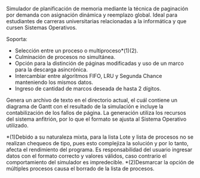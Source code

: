 Simulador de planificación de memoria mediante la técnica de paginación por demanda con asignación dinámica y reemplazo global. Ideal para estudiantes de carreras universitarias relacionadas a la informática y que cursen Sistemas Operativos.

Soporta:
- Selección entre un proceso o multiproceso*(1)(2).
- Culminación de procesos no simultánea.
- Opción para la distinción de páginas modificadas y uso de un marco para la descarga asincrónica.
- Intercambiar entre algoritmos FIFO, LRU y Segunda Chance manteniendo los mismos datos.
- Ingreso de cantidad de marcos deseada de hasta 2 dígitos.

Genera un archivo de texto en el directorio actual, el cuál contiene un diagrama de Gantt con el resultado de la simulación e incluye la contabilización de los fallos de página. La generación utiliza los recursos del sistema anfitrión, por lo que el formato se ajusta al Sistema Operativo utilizado.

*(1)Debido a su naturaleza mixta, para la lista Lote y lista de procesos no se realizan chequeos de tipo, pues esto complejiza la solución y por lo tanto, afecta el rendimiento del programa. Es responsabilidad del usuario ingresar datos con el formato correcto y valores válidos, caso contrario el comportamiento del simulador es impredecible.
*(2)Desmarcar la opción de múltiples procesos causa el borrado de la lista de procesos.
